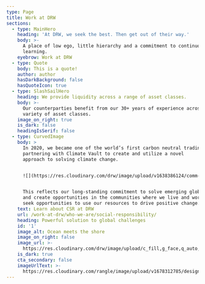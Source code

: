 ```yaml
---
type: Page
title: Work at DRW
sections:
  - type: MainHero
    heading: 'At DRW, we seek the best. Then get out of their way.'
    body: >-
      A place of low ego, little hierarchy and a commitment to continuous
      learning.
    eyebrow: Work at DRW
  - type: Quote
    body: This is a quote!
    author: author
    hasDarkBackground: false
    hasQuoteIcon: true
  - type: SlashSailHero
    heading: We provide liquidity across a range of asset classes.
    body: >-
      Our counterparties benefit from our 30+ years of experience across a
      variety of asset classes.
    image_on_right: true
    is_dark: false
    headingIsSerif: false
  - type: CurvedImage
    body: >
      In 2020, we became one of the world’s first carbon neutral trading firms,
      partnering with Climate Vault to create and utilize a novel       
      approach to solving climate change.


      ![](https://res.cloudinary.com/drw/image/upload/v1638386124/comm-drw/uploads/CV_Logo_Horizontal_INVERTED-reduced_aqycpv.png)


      This reflects our long-standing commitment to solve emerging global issues
      and create opportunities in the communities where we live and work. We
      seek opportunities to use our resources to drive positive change.
    text: Learn about CSR at DRW
    url: /work-at-drw/who-we-are/social-responsibility/
    heading: Powerful solution to global challenges
    id: '1'
    image_alt: Ocean meets the shore
    image_on_right: false
    image_url: >-
      https://res.cloudinary.com/drw/image/upload/c_fill,g_face,q_auto,f_auto,w_350,h_350/v1638387596/comm-drw/uploads/pexels-jess-loiterton-4601063_w72cvy.jpg
    is_dark: true
    cta_secondary: false
    imageUrlText: >-
      https://res.cloudinary.com/rangle/image/upload/v1678312785/design_systems_product_market_fit_feature.png
---
```

